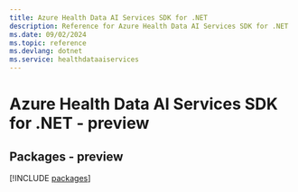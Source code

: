 ```yaml
---
title: Azure Health Data AI Services SDK for .NET
description: Reference for Azure Health Data AI Services SDK for .NET
ms.date: 09/02/2024
ms.topic: reference
ms.devlang: dotnet
ms.service: healthdataaiservices
---
```

# Azure Health Data AI Services SDK for .NET - preview
## Packages - preview
[!INCLUDE [packages](health-data-ai-services-index.md)]